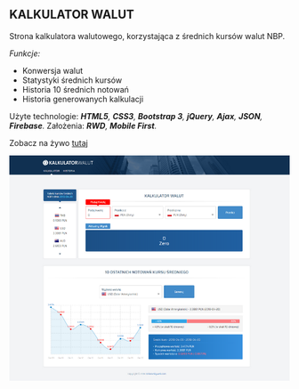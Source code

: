 ## KALKULATOR WALUT
Strona kalkulatora walutowego, korzystająca z średnich kursów walut NBP. 

 _Funkcje:_
 * Konwersja walut
 * Statystyki średnich kursów
 * Historia 10 średnich notowań
 * Historia generowanych kalkulacji
 
 Użyte technologie: ___HTML5__, __CSS3__, __Bootstrap 3__, __jQuery__, __Ajax__, __JSON__, __Firebase__._ Założenia: ___RWD__, __Mobile First__._

Zobacz na żywo [tutaj](https://dabrovsky.github.io/Kalkulator_Walutowy/)

![layout](img/preview.png)
